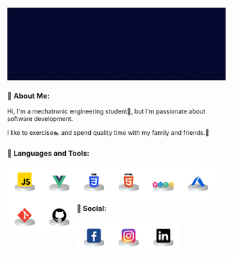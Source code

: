 ![Título](./assets/Final.gif)

### 🚶 About Me:

Hi, I'm a mechatronic engineering student🔧, but I'm passionate about software development.

I like to exercise🏊 and spend quality time with my family and friends.🔋
### 🔨 Languages and Tools:

<a href="js" target="_blank"> <img align="left" alt="JavaScript" height ="80px"  src="./assets/javascript.png"> </a>

<a href="vue" target="_blank"> <img align="left" alt="vue" height ="80px" src="./assets/vue.png"></a>

<a href="css" target="_blank"><img align="left" alt="css" height ="80px" src="./assets/css.png"></a>

<a href="html" target="_blank"> <img src="./assets/html.png" align="left" alt="html" height='80px'/> </a>

<a href="hugo" target="_blank"> <img src="./assets/goHugo.png" align="left" alt="hugo" height='80px'/> </a>

<a href="azure" target="_blank"> <img src="./assets/azure.png" align="left" alt="azure" height='80px'/> </a>

<a href="git" target="_blank"> <img src="./assets/git.png" align="left" alt="git" height='80px'/> </a>

<a href="github" target="_blank"> <img src="./assets/github.png" align="left" alt="github" height='80px'/> </a>

<br>
<br>
<br>
<br>


### 🍍 Social:

<a href="fb" target="_blank"> <img align="left" alt="fb" height ="80px"  src="./assets/facebook.png"> </a>

<a href="ig" target="_blank"> <img align="left" alt="ig" height ="80px"  src="./assets/instagram.png"> </a>

<a href="linkedin" target="_blank"> <img align="left" alt="linkedin" height ="80px"  src="./assets/linkedin.png"> </a>
